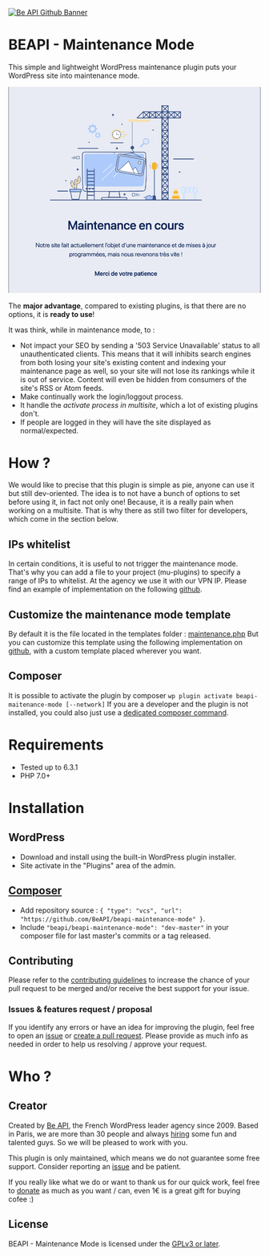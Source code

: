 <a href="https://beapi.fr">![Be API Github Banner](.wordpress.org/banner-github.png)</a>

# BEAPI - Maintenance Mode

This simple and lightweight WordPress maintenance plugin puts your WordPress site into maintenance mode.

![BEAPI - Maintenance Mode](.wordpress.org/screenshot-1.png)

The <b>major advantage</b>, compared to existing plugins, is that there are no options, it is <b>ready to use</b>!

It was think, while in maintenance mode, to :
- Not impact your SEO by sending a '503 Service Unavailable' status to all unauthenticated clients. This means that it will inhibits search engines from both losing your site's existing content and indexing your maintenance page as well, so your site will not lose its rankings while it is out of service. Content will even be hidden from consumers of the site's RSS or Atom feeds.
- Make continually work the login/loggout process.
- It handle the *activate process in multisite*, which a lot of existing plugins don't.
- If people are logged in they will have the site displayed as normal/expected.

# How ?

We would like to precise that this plugin is simple as pie, anyone can use it but still dev-oriented. The idea is to not have a bunch of options to set before using it, in fact not only one! Because, it is a really pain when working on a multisite.
That is why there as still two filter for developers, which come in the section below.

## IPs whitelist

In certain conditions, it is useful to not trigger the maintenance mode. That's why you can add a file to your project (mu-plugins) to specify a range of IPs to whitelist. At the agency we use it with our VPN IP.
Please find an example of implementation on the following [github](https://github.com/BeAPI/bea-plugin-defaults/blob/master/default-beapi-maintenance-mode.php).

## Customize the maintenance mode template

By default it is the file located in the templates folder : [maintenance.php](https://github.com/BeAPI/beapi-maintenance-mode/blob/master/templates/maintenance.php)
But you can customize this template using the following implementation on [github](https://github.com/BeAPI/bea-plugin-defaults/blob/master/default-beapi-maintenance-mode.php), with a custom template placed wherever you want.

## Composer


It is possible to activate the plugin by composer `wp plugin activate beapi-maitenance-mode [--network]`
If you are a developer and the plugin is not installed, you could also just use a [dedicated composer command](https://github.com/BeAPI/composer-go-maintenance).

# Requirements

- Tested up to 6.3.1
- PHP 7.0+

# Installation

## WordPress

- Download and install using the built-in WordPress plugin installer.
- Site activate in the "Plugins" area of the admin.

## [Composer](http://composer.rarst.net/)

- Add repository source : `{ "type": "vcs", "url": "https://github.com/BeAPI/beapi-maintenance-mode" }`.
- Include `"beapi/beapi-maintenance-mode": "dev-master"` in your composer file for last master's commits or a tag released.

## Contributing

Please refer to the [contributing guidelines](.github/CONTRIBUTING.md) to increase the chance of your pull request to be merged and/or receive the best support for your issue.

### Issues & features request / proposal

If you identify any errors or have an idea for improving the plugin, feel free to open an [issue](../../issues/new) or [create a pull request](../../compare). Please provide as much info as needed in order to help us resolving / approve your request.

# Who ?

## Creator

Created by [Be API](https://beapi.fr), the French WordPress leader agency since 2009. Based in Paris, we are more than 30 people and always [hiring](https://beapi.workable.com) some fun and talented guys. So we will be pleased to work with you.

This plugin is only maintained, which means we do not guarantee some free support. Consider reporting an [issue](#issues--features-request--proposal) and be patient. 

If you really like what we do or want to thank us for our quick work, feel free to [donate](https://www.paypal.me/BeAPI) as much as you want / can, even 1€ is a great gift for buying cofee :)

## License

BEAPI - Maintenance Mode is licensed under the [GPLv3 or later](LICENSE.md).

